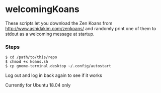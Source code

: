 # welcomingKoans
These scripts let you download the Zen Koans from http://www.ashidakim.com/zenkoans/
and randomly print one of them to stdout as a welcoming message at startup.

### Steps 
```
$ cd /path/to/this/repo
$ chmod +x koans.sh
$ cp gnome-terminal.desktop ~/.config/autostart
```

Log out and log in back again to see if it works


Currently for Ubuntu 18.04 only
